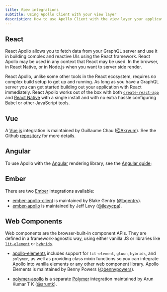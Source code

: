 ```yaml
---
title: View integrations
subtitle: Using Apollo Client with your view layer
description: How to use Apollo Client with the view layer your application is developed in!
---
```


<h2 id="react" title="React">React</h2>

React Apollo allows you to fetch data from your GraphQL server and use it in building complex and reactive UIs using the React framework. React Apollo may be used in any context that React may be used. In the browser, in React Native, or in Node.js when you want to server side render.

React Apollo, unlike some other tools in the React ecosystem, requires _no_ complex build setup to get up and running. As long as you have a GraphQL server you can get started building out your application with React immediately. React Apollo works out of the box with both [`create-react-app`](https://github.com/facebookincubator/create-react-app) and [React Native](http://facebook.github.io/react-native
) with a single install and with no extra hassle configuring Babel or other JavaScript tools.

<h2 id="vue" title="Vue">Vue</h2>

A [Vue.js](https://vuejs.org/) integration is maintained by Guillaume Chau ([@Akryum](https://github.com/Akryum)). See the Github [repository](https://github.com/Akryum/vue-apollo) for more details.

<h2 id="angular" title="Angular">Angular</h2>

To use Apollo with the [Angular](https://angular.io) rendering library, see the [Angular guide](/docs/angular);

<h2 id="ember" title="Ember">Ember</h2>

There are two [Ember](http://emberjs.com/) integrations available:

* [ember-apollo-client](https://github.com/bgentry/ember-apollo-client) is maintained by Blake Gentry ([@bgentry](https://github.com/bgentry)).
* [ember-apollo](https://github.com/jlevycpa/ember-apollo) is maintained by Jeff Levy ([@jlevycpa](https://github.com/jlevycpa)).

<h2 id="web-components" title="Web Components">Web Components</h2>

Web components are the browser-built-in component APIs. They are defined in a framework-agnostic way, using either vanilla JS or libraries like [`lit-element`](https://lit-element.polymer-project.org) or [`hybrids`](https://hybrids.js.org).

- [apollo-elements](https://github.com/apollo-elements/apollo-elements) includes support for `lit-element`, `gluon`, `hybrids`, and `polymer`, as well as providing class mixin functions so you can integrate Apollo into vanilla elements or any other web component library. Apollo Elements is maintained by Benny Powers ([@bennypowers](https://github.com/bennypowers)).

- [polymer-apollo](https://github.com/aruntk/polymer-apollo) is a separate [Polymer](https://www.polymer-project.org/) integration maintained by Arun Kumar T K ([@aruntk](https://github.com/aruntk)).
